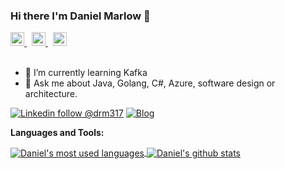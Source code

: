 ### Hi there I'm Daniel Marlow 👋

<a href="https://www.linkedin.com/in/drm317">
  <img alt="Rajeev's LinkedIn" width="22px" src="https://cdn.jsdelivr.net/npm/simple-icons@v3/icons/linkedin.svg" />
</a> &nbsp;
<a href="https://stackoverflow.com/users/11037324/daniel-marlow">
  <img alt="Daniel's StackOverflow" width="22px" src="https://cdn.jsdelivr.net/npm/simple-icons@v3/icons/stackoverflow.svg" />
</a> &nbsp;
<a href="https://www.facebook.com/drm317">
  <img alt="Daniel's Facebook" width="22px" src="https://cdn.jsdelivr.net/npm/simple-icons@v3/icons/facebook.svg" />
</a>
<br/>
<br/>

- 🌱 I’m currently learning Kafka
- 💬 Ask me about Java, Golang, C#, Azure, software design or architecture. 

[![Linkedin follow @drm317](https://img.shields.io/badge/-LinkedIn-orange?style=flat-square&logo=Linkedin&logoColor=white&link=https://www.linkedin.com/in/drm317/)](https://www.linkedin.com/in/drm317/)
[![Blog](https://img.shields.io/badge/dev.to%2Fdrm317-blog-brightgreen)](https://www.callicoder.com)





**Languages and Tools:**  

<a href="https://github.com/drm317">
  <img align="center" src="https://github-readme-stats.vercel.app/api/top-langs/?username=drm317&theme=light&count_private=true&layout=compact" alt="Daniel's most used languages" />
</a>
<a href="https://github.com/drm317">
 <img align="center" src="https://github-readme-stats.vercel.app/api?username=drm317&show_icons=true&theme=light&line_height=27&include_all_commits=true&count_private=true&hide=issues,prs,contribs" alt="Daniel's github stats"/>
</a>
